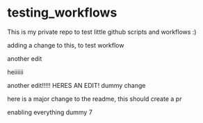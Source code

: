 # testing_workflows
This is my private repo to test little github scripts and workflows :)

adding a change to this, to test workflow

another edit

heiiiiii

another edit!!!!! HERES AN EDIT!
dummy change


here is a major change to the readme, this should create a pr

enabling everything
dummy 7